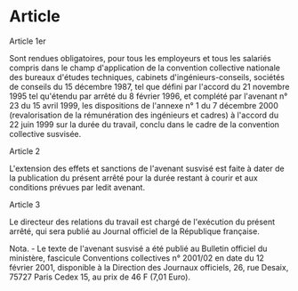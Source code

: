 # Article

  
 Article 1er  
  
 Sont rendues obligatoires, pour tous les employeurs et tous les salariés compris dans le champ d'application de la convention collective nationale des bureaux d'études techniques, cabinets d'ingénieurs-conseils, sociétés de conseils du 15 décembre 1987, tel que défini par l'accord du 21 novembre 1995 tel qu'étendu par arrêté du 8 février 1996, et complété par l'avenant n° 23 du 15 avril 1999, les dispositions de l'annexe n° 1 du 7 décembre 2000 (revalorisation de la rémunération des ingénieurs et cadres) à l'accord du 22 juin 1999 sur la durée du travail, conclu dans le cadre de la convention collective susvisée.  
  
 Article 2  
  
 L'extension des effets et sanctions de l'avenant susvisé est faite à dater de la publication du présent arrêté pour la durée restant à courir et aux conditions prévues par ledit avenant.  
  
 Article 3  
  
 Le directeur des relations du travail est chargé de l'exécution du présent arrêté, qui sera publié au Journal officiel de la République française.  
  
 Nota. - Le texte de l'avenant susvisé a été publié au Bulletin officiel du ministère, fascicule Conventions collectives n° 2001/02 en date du 12 février 2001, disponible à la Direction des Journaux officiels, 26, rue Desaix, 75727 Paris Cedex 15, au prix de 46 F (7,01 Euro).  
